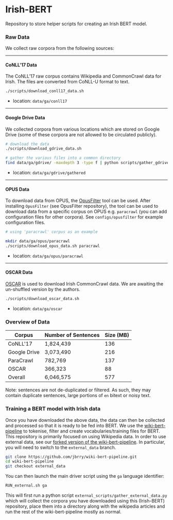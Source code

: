 # Irish-BERT
Repository to store helper scripts for creating an Irish BERT model.


### Raw Data
We collect raw corpora from the following sources:

---
#### CoNLL'17 Data
The CoNLL’17 raw corpus contains Wikipedia and CommonCrawl data for Irish. The files are converted from CoNLL-U format to text.

```bash
./scripts/download_conll17_data.sh
```
- location: `data/ga/conll17`

---
#### Google Drive Data
We collected corpora from various locations which are stored on Google Drive (some of these corpora are not allowed to be circulated publicly).

```bash
# download the data
./scripts/download_gdrive_data.sh

# gather the various files into a common directory
find data/ga/gdrive/ -maxdepth 3 -type f | python scripts/gather_gdrive_data.py
```
- location: `data/ga/gdrive/gathered`

---
#### OPUS Data

To download data from OPUS, the [OpusFilter](https://github.com/Helsinki-NLP/OpusFilter) tool can be used. After installing `OpusFilter` (see OpusFilter repository), the tool can be used to download data from a specific corpus on OPUS e.g. `paracrawl` (you can add configuration files for other corpora). See `configs/opusfilter` for example configuration files.

```bash
# using 'paracrawl' corpus as an example

mkdir data/ga/opus/paracrawl
./scripts/download_opus_data.sh paracrawl
```
- location: `data/ga/opus/paracrawl`

---

#### OSCAR Data
[OSCAR](https://oscar-corpus.com/) is used to download Irish CommonCrawl data. We are awaiting the un-shuffled version by the authors.
```bash
./scripts/download_oscar_data.sh
```
- location: `data/ga/oscar`

### Overview of Data 


| Corpus       | Number of Sentences |  Size (MB) |
|--------------|---------------------|------------|
| CoNLL'17     | 1,824,439           | 136        |
| Google Drive | 3,073,490           | 216        |
| ParaCrawl    | 782,769             | 137        |
| OSCAR        | 366,323             | 88         |
| Overall      | 6,046,575           | 577        |

Note: sentences are not de-duplicated or filtered. As such, they may contain duplicate sentences, large portions of `en` bitext or noisy text.

### Training a BERT model with Irish data
Once you have downloaded the above data, the data can then be collected and processed so that it is ready to be fed into BERT. We use the [wiki-bert-pipeline](https://github.com/spyysalo/wiki-bert-pipeline) to tokenise, filter and create vocabularies/training files for BERT. This repository is primarily focused on using Wikipedia data. In order to use external data, see our [forked version of the wiki-bert-pipeline](https://github.com/jbrry/wiki-bert-pipeline). In particular, you will need to switch to the `external_data` branch.

```bash
git clone https://github.com/jbrry/wiki-bert-pipeline.git
cd wiki-bert-pipeline
git checkout external_data
```

You can then launch the main driver script using the `ga` language identifier:
```bash
RUN_external.sh ga
```

This will first run a python script `external_scripts/gather_external_data.py` which will collect the corpora you have downloaded using this (Irish-BERT) repository, place them into a directory along with the wikipedia articles and run the rest of the wiki-bert-pipeline mostly as normal.
